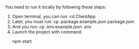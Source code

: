 You need to run it locally by following these steps:

1. Open terminal, you can run: cd ClientApp
2. Later, you must run: cp .package.example.json package.json
3. And you run: cp .env.example.json .env
4. Launch the project with command: <p> npm start </p>